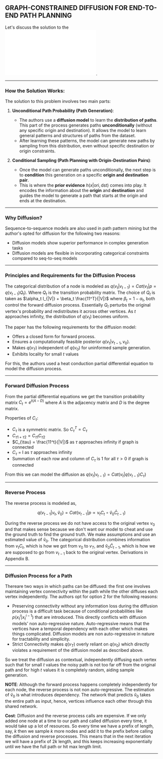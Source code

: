 ##  GRAPH-CONSTRAINED DIFFUSION FOR END-TO-END PATH PLANNING

Let's discuss the solution to the ![problem](/Survey/Problem.md). 

---

### How the Solution Works:

The solution to this problem involves two main parts:

1. **Unconditional Path Probability (Path Generation)**:
   - The authors use a **diffusion model** to learn the **distribution of paths**. This part of the process generates paths **unconditionally** (without any specific origin and destination). It allows the model to learn general patterns and structures of paths from the dataset.
   - After learning these patterns, the model can generate new paths by sampling from this distribution, even without specific destination or origin constraints.

2. **Conditional Sampling (Path Planning with Origin-Destination Pairs)**:
   - Once the model can generate paths unconditionally, the next step is to **condition** this generation on a specific **origin and destination pair**.
   - This is where the **prior evidence** $h(x|\text{ori}, \text{dst})$ comes into play. It encodes the information about the **origin** and **destination** and guides the model to generate a path that starts at the origin and ends at the destination.

---

### Why Diffusion?

Sequence-to-sequence models are also used in path pattern mining but the author's opted for diffusion for the following two reasons:
- Diffusion models show superior performance in complex generation tasks
- Diffusion models are flexible in incorporating categorical constraints compared to seq-to-seq models

---

### Principles and Requirements for the Diffusion Process

The categorical distribution of a node is modeled as $q(v_t | v_{t-1}) = Cat(v_t | p = q(v_{t-1})Q_t)$. Where $Q_t$ is the transition probability matrix. The choice of $Q_t$ is taken as $\alpha_t I_{|V|} + \beta_t \frac{11^T}{|V|}$ where $\beta_t = 1 - \alpha_t$, both control the forward diffusion process. Essentially $Q_t$ perturbs the original vertex's probability and redistributes it across other vertices. As $t$ approaches infinity, the distribution of $q(v_t)$ becomes uniform. 

The paper has the following requirements for the diffusion model:

- Offers a closed form for forward process.
- Ensures a computationally feasible posterior $q(v_t | v_{t-1}, v_0)$.
- Makes $q(v_T)$ independent of $q(v_0)$ for uninformed sample generation.
- Exhibits locality for small $t$ values

For this, the authors used a heat conduction partial differential equation to model the diffusion process.

---

### Forward Diffusion Process

From the partial differential equations we get the transition probability matrix $C_t = e^{t(A - D)}$ where $A$ is the adjacency matrix and $D$ is the degree matrix.

Properties of $C_{\tau}$:
- $C_{\tau}$ is a symmetric matrix. So  $C_{\tau}^T =  C_{\tau}$
- $C_{\tau 1 + \tau 2} =  C_{\tau 1} C_{\tau 2}$
- $C_{\tau} = \frac{11^t}{|V|}$ as $\tau$ approaches infinity if graph is connected
- $C_{\tau}$ = I as $\tau$ approaches infinity
- Summation of each row and column of $C_{\tau}$ is 1 for all $\tau > 0$ if graph is connected

From this we can model the diffusion as  $q(v_t | v_{t-1}) = Cat(v_t | q(v_{t-1})C_{\tau})$

---

### Reverse Process

The reverse process is modeled as,

$$
q(v_{t-1} | v_t, \hat v_0) = Cat(v_{t-1} | p \propto v_tC_t \circ \hat v_0 \bar C_{t-1})
$$

During the reverse process we do not have access to the original vertex $v_0$ and that makes sense because we don't want our model to cheat and use the ground truth to find the ground truth. We make assumptions and use an estimated value of $\hat v_0$. The categorical distribution combines information from $v_tC_t$, which is how we got from $v_0$ to $v_T$, and $\hat v_0 \bar C_{t-1}$, which is how we are supposed to go from $v_{t-1}$ back to the original vertex. Derivations in Appendix B.

---

### Diffusion Process for a Path

Thereare two ways in which paths can be diffused: the first one involves maintaining vertex connectivity within the path while the other diffuses each vertex independently. The authors opt for option 2 for the following reasons:

- Preserving connectivity without any information loss during the diffusion process is a difficult task because of conditional probabilities like $p(x_t^i | x_t^{i-1})$ that are introduced. This directly conflicts with diffusion models' non auto-regressive nature. Auto-regressive means that the vertices have a temporal dependency with each other which makes things complicated. Diffusion models are non auto-regressive in nature for tractability and simplicity.
- Strict Connectivity makes $q(v_T)$ overly reliant on $q(v_0)$ which directly violates a requirement of the diffusion model as described above.

So we treat the diffusion as contextual, independently diffusing each vertex such that for small $t$ values the noisy path is not too far off from the original path and for high $t$ values it is completely random, aiding sample generation. 

**NOTE**: Although the forward process happens completely independently for each node, the reverse process is not non auto-regressive. The estimation of $\hat v_0$ is what introduces dependency. The network that predicts $\hat v_0$ takes the entire path as input, hence, vertices influence each other through this shared network. 

**Cost**: Diffusion and the reverse process calls are expensive. If we only added one node at a time to our path and called diffusion every time, it would take up a lot of resources. So every time we have a prefix of length, say, $k$ then we sample $k$ more nodes and add it to the prefix before calling the diffusion and reverse processes. This means that in the next iteration we will have a prefix of $2k$ length, and this keeps increasing exponentially until we have the full path or hit max length limit.

---


